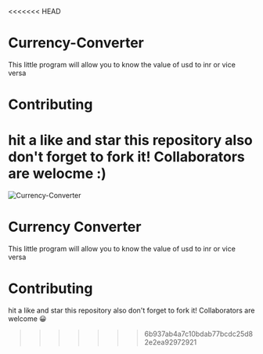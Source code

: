 <<<<<<< HEAD
# Currency-Converter

This little program will allow you to know the value of usd to inr or vice versa

# Contributing

hit a like and star this repository also don't forget to fork it! Collaborators are welocme :)
=======
![Currency-Converter](https://socialify.git.ci/TarunavBA/Currency-converter/image?description=1&font=Source%20Code%20Pro&forks=1&issues=1&language=1&owner=1&pattern=Floating%20Cogs&pulls=1&stargazers=1&theme=Dark)

# Currency Converter

This little program will allow you to know the value of usd to inr or vice versa

# Contributing

hit a like and star this repository also don't forget to fork it! Collaborators are welcome 😀
>>>>>>> 6b937ab4a7c10bdab77bcdc25d82e2ea92972921
